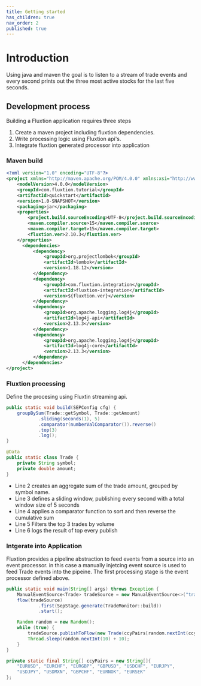 ```yaml
---
title: Getting started
has_children: true
nav_order: 2
published: true
---
```

# Introduction
Using java and maven the goal is to listen to a stream of trade events and every second prints out the three most active stocks for the last five seconds. 
## Development process
Building a Fluxtion application requires three steps
1. Create a maven project including fluxtion dependencies. 
1. Write processing logic using Fluxtion api's. 
1. Integrate fluxtion generated processor into application
### Maven build

```xml
<?xml version="1.0" encoding="UTF-8"?>
<project xmlns="http://maven.apache.org/POM/4.0.0" xmlns:xsi="http://www.w3.org/2001/XMLSchema-instance" xsi:schemaLocation="http://maven.apache.org/POM/4.0.0 http://maven.apache.org/xsd/maven-4.0.0.xsd">
    <modelVersion>4.0.0</modelVersion>
    <groupId>com.fluxtion.tutorial</groupId>
    <artifactId>quickstart</artifactId>
    <version>1.0-SNAPSHOT</version>
    <packaging>jar</packaging>
    <properties>
        <project.build.sourceEncoding>UTF-8</project.build.sourceEncoding>
        <maven.compiler.source>15</maven.compiler.source>
        <maven.compiler.target>15</maven.compiler.target>
        <fluxtion.ver>2.10.3</fluxtion.ver>
    </properties>  
      <dependencies>
          <dependency>
              <groupId>org.projectlombok</groupId>
              <artifactId>lombok</artifactId>
              <version>1.18.12</version>
          </dependency>
          <dependency>
              <groupId>com.fluxtion.integration</groupId>
              <artifactId>fluxtion-integration</artifactId>
              <version>${fluxtion.ver}</version>
          </dependency>
          <dependency>
              <groupId>org.apache.logging.log4j</groupId>
              <artifactId>log4j-api</artifactId>
              <version>2.13.3</version>
          </dependency>
          <dependency>
              <groupId>org.apache.logging.log4j</groupId>
              <artifactId>log4j-core</artifactId>
              <version>2.13.3</version>
          </dependency>
      </dependencies>
</project>
```

### Fluxtion processing
Define the procesing using Fluxtin streaming api. 

```java
public static void build(SEPConfig cfg) {
    groupBySum(Trade::getSymbol, Trade::getAmount)
            .sliding(seconds(1), 5)
            .comparator(numberValComparator()).reverse()
            .top(3)
            .log();
}

@Data
public static class Trade {
    private String symbol;
    private double amount;
}
```

- Line 2 creates an aggregate sum of the trade amount, grouped by symbol name. 
- Line 3 defines a sliding window, publishing every second with a total window size of 5 seconds
- Line 4 applies a comparator function to sort and then reverse the cumulative sum
- Line 5 Filters the top 3 trades by volume
- Line 6 logs the result of top every publish

### Intgerate into Application

Fluxtion provides a pipeline abstraction to feed events from a source into an event processor. in this case a manually injetcing event source is used to feed Trade events into the pipeine. The first processing stage is the event processor defined above.

```java
public static void main(String[] args) throws Exception {
    ManualEventSource<Trade> tradeSource = new ManualEventSource<>("trade-source");
    flow(tradeSource)
            .first(SepStage.generate(TradeMonitor::build))
            .start();

    Random random = new Random();
    while (true) {
        tradeSource.publishToFlow(new Trade(ccyPairs[random.nextInt(ccyPairs.length)], random.nextInt(100) + 10));
        Thread.sleep(random.nextInt(10) + 10);
    }
}

private static final String[] ccyPairs = new String[]{
    "EURUSD", "EURCHF", "EURGBP", "GBPUSD", "USDCHF", "EURJPY", 
    "USDJPY", "USDMXN", "GBPCHF", "EURNOK", "EURSEK"
};

```



